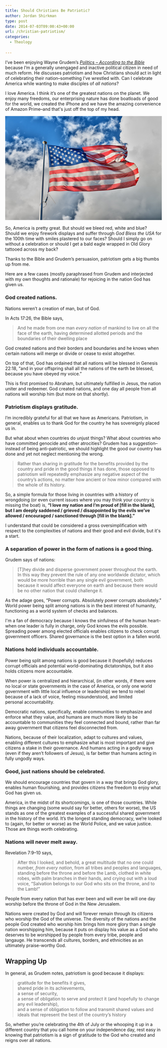 ```yaml
---
title: Should Christians Be Patriotic?
author: Jordan Shirkman
type: post
date: 2014-07-03T09:00:43+00:00
url: /christian-patriotism/
categories:
  - Theology

---
```

I’ve been enjoying Wayne Grudem’s [_Politics &#8211; According to the Bible_](http://www.amazon.com/Politics-According-Comprehensive-Understanding-Political-ebook/dp/B0042FZX3S/ref=sr_1_1?ie=UTF8&qid=1404221524&sr=8-1&keywords=Politics+-+According+to+the+Bible%3A+A+Comprehensive+Resource+for+Understanding+Modern+Political+Issues+in+Light+of+Scripture&tag=thepoiofimp-20) because I’m a generally unengaged and inactive political citizen in need of much reform. He discusses patriotism and how Christians should act in light of celebrating their nation–something I’ve wrestled with. Can I celebrate America while wanting to make disciples of _all nations_?

I love America. I think it’s one of the greatest nations on the planet. We enjoy many freedoms, our enterprising nature has done boatloads of good for the world, we created the iPhone and we have the amazing convenience of Amazon Prime–and that's just off the top of my head.

[![Image](/static/images/American-Flag.jpeg)](https://jshirk.com/blog/christian-patriotism)

So, America is pretty great. But should we bleed red, white and blue? Should we enjoy firework displays and suffer through _God Bless the USA_ for the 100th time with smiles plastered to our faces? Should I simply go on without a celebration or should I get a bald eagle wrapped in Old Glory tattooed across my back?

Thanks to the Bible and Grudem’s persuasion, patriotism gets a big thumbs up from me.

Here are a few cases (mostly paraphrased from Grudem and interjected with my own thoughts and rationale) for rejoicing in the nation God has given us.

### God created nations.

Nations weren’t a creation of man, but of God.

In Acts 17:26, the Bible says,

> And he made from one man _every nation_ of mankind to live on all the face of the earth, having determined allotted periods and the boundaries of their dwelling place

God created nations and their borders and boundaries and he knows when certain nations will merge or divide or cease to exist altogether.

On top of that, God has ordained that all nations will be blessed in Genesis 22:18, “and in your offspring shall all the nations of the earth be blessed, because you have obeyed my voice.”

This is first promised to Abraham, but ultimately fulfilled in Jesus, the nation uniter and redeemer. God created nations, and one day all people from all nations will worship him (but more on that shortly).

### Patriotism displays gratitude.

I’m incredibly grateful for all that we have as Americans. Patriotism, in general, enables us to thank God for the country he has sovereignly placed us in.

But what about when countries do unjust things? What about countries who have committed genocide and other atrocities? Grudem has a suggestion–instead of being anti-patriotic, we should highlight the good our country has done and yet not neglect mentioning the wrong.

> Rather than sharing in gratitude for the benefits provided by the country and pride in the good things it has done, those opposed to patriotism will repeatedly emphasize any negative aspect of the country’s actions, no matter how ancient or how minor compared with the whole of its history.

So, a simple formula for those living in countries with a history of wrongdoing (or even current issues where you may think your country is missing the boat) is, **“I love my nation and I’m proud of [fill in the blank], but I am deeply saddened / grieved / disappointed by the evils we’ve allowed / encouraged / sanctioned through [fill in the blank].”**

I understand that could be considered a gross oversimplification with respect to the complexities of nations and their good and evil divide, but it's a start.

### A separation of power in the form of nations is a good thing.

Grudem says of nations:

> [T]hey divide and disperse government power throughout the earth. In this way they prevent the rule of any one worldwide dictator, which would be more horrible than any single evil government, both because it would affect everyone on earth and because there would be no other nation that could challenge it.

As the adage goes, &#8220;Power corrupts. Absolutely power corrupts absolutely.&#8221; World power being split among nations is in the best interest of humanity, functioning as a world system of checks and balances.

I'm a fan of democracy because I knows the sinfulness of the human heart–when one leader is fully in charge, only God knows the evils possible. Spreading power among elected officials enables citizens to check corrupt government officers. Shared governance is the best option in a fallen world.

### Nations hold individuals accountable.

Power being split among nations is good because it (hopefully) reduces corrupt officials and potential world-dominating dictatorships, but it also holds citizens more accountable.

When power is centralized and hierarchical, (in other words, if there were no local or state governments in the case of America, or only one world government with little local influence or leadership) we tend to rebel because of a lack of voice, feeling misunderstood, and limited personal accountability.

Democratic nations, specifically, enable communities to emphasize and enforce what they value, and humans are much more likely to be accountable to communities they feel connected and bound, rather than far away government that citizens feel disconnected from.

Nations, because of their localization, adapt to cultures and values, enabling different cultures to emphasize what is most important and give citizens a stake in their governance. And humans acting in a godly ways (even if they aren’t followers of Jesus), is far better than humans acting in fully ungodly ways.

### Good, just nations should be celebrated.

We should encourage countries that govern in a way that brings God glory, enables human flourishing, and provides citizens the freedom to enjoy what God has given us.

America, in the midst of its shortcomings, is one of those countries. While things are changing (some would say for better, others for worse), the US stands as one of the greatest examples of a successful shared government in the history of the world. It’s the longest standing democracy, we’re looked to (again, for better or worse) as the World Police, and we value justice. Those are things worth celebrating.

### Nations will never melt away.

Revelation 7:9–10 says,

> After this I looked, and behold, a great multitude that no one could number, _from every nation_, from all tribes and peoples and languages, standing before the throne and before the Lamb, clothed in white robes, with palm branches in their hands, and crying out with a loud voice, “Salvation belongs to our God who sits on the throne, and to the Lamb!”

People from every nation that has ever been and will ever be will one day worship before the throne of God in the New Jerusalem.

Nations were created by God and will forever remain through its citizens who worship the God of the universe. The diversity of the nations and the people God created who worship him brings him more glory than a single nation worshipping him, because it puts on display his value as a God who deserves to be worshipped by people from every tribe, people and langauge. He transcends all cultures, borders, and ethnicities as an ultimately praise-worthy God.

## Wrapping Up

In general, as Grudem notes, patriotism is good because it displays:

> gratitude for the benefits it gives,  
> shared pride in its achievements,  
> a sense of security,  
> a sense of obligation to serve and protect it (and hopefully to change any evil leadership),  
> and a sense of obligation to follow and transmit shared values and ideals that represent the best of the country’s history

So, whether you’re celebrating the 4th of July or the whooping it up in a different country that you call home on your independence day, rest easy in knowing that patriotism is a sign of gratitude to the God who created and reigns over all nations.
